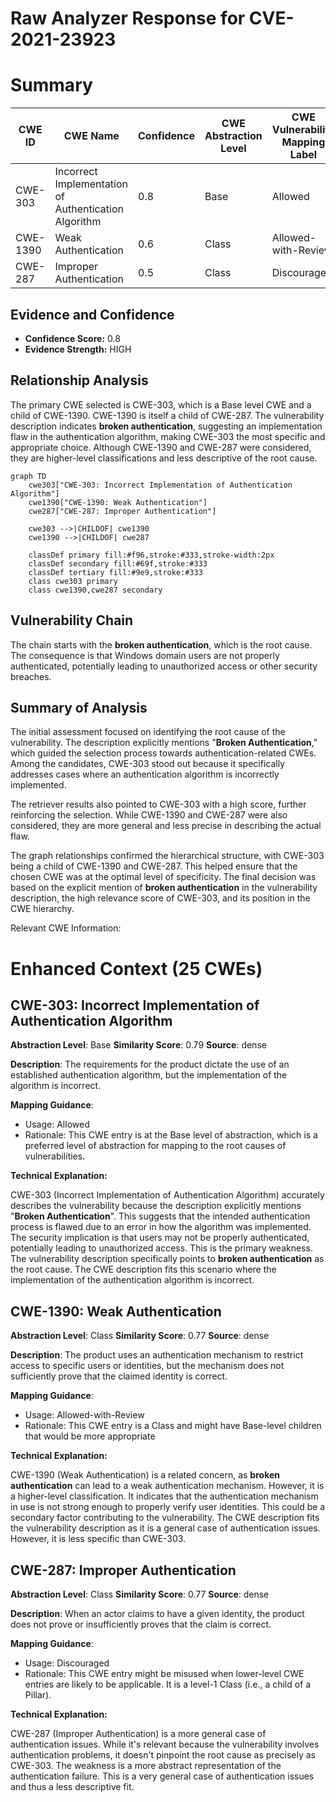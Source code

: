 # Raw Analyzer Response for CVE-2021-23923

# Summary
| CWE ID | CWE Name | Confidence | CWE Abstraction Level | CWE Vulnerability Mapping Label | CWE-Vulnerability Mapping Notes |
|---|---|---|---|---|---|
| CWE-303 | Incorrect Implementation of Authentication Algorithm | 0.8 | Base | Allowed | Primary CWE |
| CWE-1390 | Weak Authentication | 0.6 | Class | Allowed-with-Review | Secondary Candidate |
| CWE-287 | Improper Authentication | 0.5 | Class | Discouraged | Secondary Candidate |

## Evidence and Confidence

*   **Confidence Score:** 0.8
*   **Evidence Strength:** HIGH

## Relationship Analysis
The primary CWE selected is CWE-303, which is a Base level CWE and a child of CWE-1390. CWE-1390 is itself a child of CWE-287. The vulnerability description indicates **broken authentication**, suggesting an implementation flaw in the authentication algorithm, making CWE-303 the most specific and appropriate choice. Although CWE-1390 and CWE-287 were considered, they are higher-level classifications and less descriptive of the root cause.

```mermaid
graph TD
    cwe303["CWE-303: Incorrect Implementation of Authentication Algorithm"]
    cwe1390["CWE-1390: Weak Authentication"]
    cwe287["CWE-287: Improper Authentication"]
    
    cwe303 -->|CHILDOF| cwe1390
    cwe1390 -->|CHILDOF| cwe287
    
    classDef primary fill:#f96,stroke:#333,stroke-width:2px
    classDef secondary fill:#69f,stroke:#333
    classDef tertiary fill:#9e9,stroke:#333
    class cwe303 primary
    class cwe1390,cwe287 secondary
```

## Vulnerability Chain
The chain starts with the **broken authentication**, which is the root cause. The consequence is that Windows domain users are not properly authenticated, potentially leading to unauthorized access or other security breaches.

## Summary of Analysis
The initial assessment focused on identifying the root cause of the vulnerability. The description explicitly mentions "**Broken Authentication**," which guided the selection process towards authentication-related CWEs. Among the candidates, CWE-303 stood out because it specifically addresses cases where an authentication algorithm is incorrectly implemented.

The retriever results also pointed to CWE-303 with a high score, further reinforcing the selection. While CWE-1390 and CWE-287 were also considered, they are more general and less precise in describing the actual flaw.

The graph relationships confirmed the hierarchical structure, with CWE-303 being a child of CWE-1390 and CWE-287. This helped ensure that the chosen CWE was at the optimal level of specificity. The final decision was based on the explicit mention of **broken authentication** in the vulnerability description, the high relevance score of CWE-303, and its position in the CWE hierarchy.

Relevant CWE Information:

# Enhanced Context (25 CWEs)

## CWE-303: Incorrect Implementation of Authentication Algorithm
**Abstraction Level**: Base
**Similarity Score**: 0.79
**Source**: dense

**Description**:
The requirements for the product dictate the use of an established authentication algorithm, but the implementation of the algorithm is incorrect.

**Mapping Guidance**:
- Usage: Allowed
- Rationale: This CWE entry is at the Base level of abstraction, which is a preferred level of abstraction for mapping to the root causes of vulnerabilities.

**Technical Explanation:**

CWE-303 (Incorrect Implementation of Authentication Algorithm) accurately describes the vulnerability because the description explicitly mentions "**Broken Authentication**". This suggests that the intended authentication process is flawed due to an error in how the algorithm was implemented. The security implication is that users may not be properly authenticated, potentially leading to unauthorized access. This is the primary weakness. The vulnerability description specifically points to **broken authentication** as the root cause. The CWE description fits this scenario where the implementation of the authentication algorithm is incorrect.

## CWE-1390: Weak Authentication
**Abstraction Level**: Class
**Similarity Score**: 0.77
**Source**: dense

**Description**:
The product uses an authentication mechanism to restrict access to specific users or identities, but the mechanism does not sufficiently prove that the claimed identity is correct.

**Mapping Guidance**:
- Usage: Allowed-with-Review
- Rationale: This CWE entry is a Class and might have Base-level children that would be more appropriate

**Technical Explanation:**

CWE-1390 (Weak Authentication) is a related concern, as **broken authentication** can lead to a weak authentication mechanism. However, it is a higher-level classification. It indicates that the authentication mechanism in use is not strong enough to properly verify user identities. This could be a secondary factor contributing to the vulnerability. The CWE description fits the vulnerability description as it is a general case of authentication issues. However, it is less specific than CWE-303.

## CWE-287: Improper Authentication
**Abstraction Level**: Class
**Similarity Score**: 0.77
**Source**: dense

**Description**:
When an actor claims to have a given identity, the product does not prove or insufficiently proves that the claim is correct.

**Mapping Guidance**:
- Usage: Discouraged
- Rationale: This CWE entry might be misused when lower-level CWE entries are likely to be applicable. It is a level-1 Class (i.e., a child of a Pillar).

**Technical Explanation:**

CWE-287 (Improper Authentication) is a more general case of authentication issues. While it's relevant because the vulnerability involves authentication problems, it doesn't pinpoint the root cause as precisely as CWE-303. The weakness is a more abstract representation of the authentication failure. This is a very general case of authentication issues and thus a less descriptive fit.